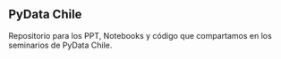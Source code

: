 ## PyData Chile

Repositorio para los PPT, Notebooks y código que compartamos en los seminarios de PyData Chile.
